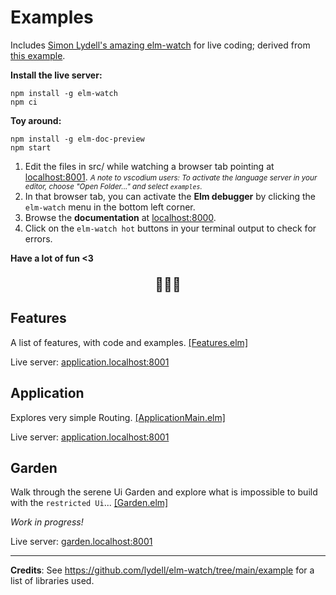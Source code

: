 # Examples

Includes [Simon Lydell's amazing elm-watch](https://github.com/lydell/elm-watch) for live coding; derived from [this example](https://github.com/lydell/elm-watch/tree/main/example).


**Install the live server:**

```shell
npm install -g elm-watch
npm ci
```

**Toy around:**
```shell
npm install -g elm-doc-preview
npm start
```

1. Edit the files in src/ while watching a browser tab pointing at [localhost:8001](localhost:8001). 
_<small>A note to vscodium users: To activate the language server in your editor, choose "Open Folder..." and select `examples`.</small>_
1. In that browser tab, you can activate the **Elm debugger** by clicking the `elm-watch` menu in the bottom left corner.
1. Browse the **documentation** at [localhost:8000](http://localhost:8000/packages/upsiflu/restrictive-examples/latest).
1. Click on the `elm-watch hot` buttons in your terminal output to check for errors.

**Have a lot of fun <3**

<p align="center" style="font-size:1.5em;">🐌🐌🐌</p>

## Features

A list of features, with code and examples. 
[[Features.elm]](../src/Features.elm)

Live server: [application.localhost:8001](http://features.localhost:8001)

## Application

Explores very simple Routing.
[[ApplicationMain.elm]](../src/ApplicationMain.elm)

Live server: [application.localhost:8001](http://application.localhost:8001)

## Garden

Walk through the serene Ui Garden and explore what is impossible to build with the `restricted Ui`...
[[Garden.elm]](../src/Garden.elm)

_Work in progress!_

Live server: [garden.localhost:8001](http://garden.localhost:8001)

----

**Credits**: See https://github.com/lydell/elm-watch/tree/main/example for a list of libraries used.